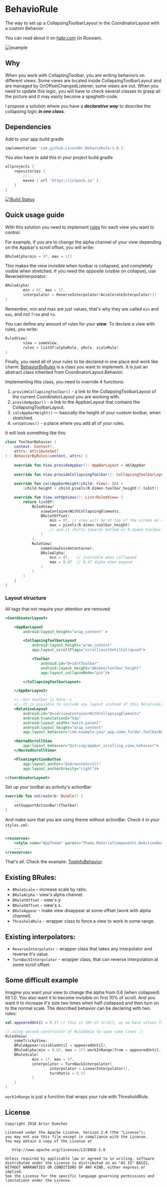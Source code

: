 

# BehavioRule
The way to set up a CollapsingToolbarLayout in the CoordinatorLayout with a custom Behavior

You can read about it on [habr.com](https://habr.com/post/426369/) (in Russian).

![example](https://github.com/Liverm0r/BehavioRule/blob/master/collapsing_toolbar_example.gif)

## Why

When you work with CollaplingToolbar, you are writing behaviors on different views. Some views are located inside CollapsingToolbarLayout and are managed by OnOffsetChangedListener, some views are out. When you need to update this logic, you will have to check several classes to grasp all the picture and it may easily become a spaghetti-code. 

I propose a solution where you have a _**declarative way**_ to describe the collapsing logic _**in one class**_.

## Dependencies

Add to your app build.gradle

```groovy
implementation 'com.github.Liverm0r:BehavioRule:1.0.1'
```

You also have to add this in your project build.gradle

```groovy
allprojects {
    repositories {
        //...
        maven { url 'https://jitpack.io' }
    }
}
```
[![Build Status](https://travis-ci.org/sockeqwe/AdapterDelegates.svg?branch=master)](https://jitpack.io/#Liverm0r/BehavioRule)

## Quick usage guide

With this solution you need to implement [rules](https://github.com/Liverm0r/BehavioRule/blob/master/library/src/main/java/com/behaviorule/arturdumchev/library/Rules.kt) for each view you want to control. 

For example, if you are to change the alpha channel of your view depending on the Appbar's scroll offset, you will write:
```kotlin
BRuleAlpha(min = 0f, max = 1f)
```
This makes the view invisible when toolbar is collapsed, and completely visible when stretched. 
If you need the opposite (visible on collapse), use ReverseInterpolator:
```kotlin
BRuleAlpha(
        min = 0f, max = 1f,
        interpolator = ReverseInterpolator(AccelerateInterpolator())
)
```
Remember, min and max are just values, that's why they are called `min` and `max`, and not `from` and `to`.

You can define any amount of rules for your _**view**_. To declare a view with rules, you write:
```kotlin
RuledView(
        view = someView,
        rules = listOf(alphaRule, yRule, scaleRule)
)
```

Finally, you need all of your rules to be declared in one place and work like charm. [BehaviorByRules](https://github.com/Liverm0r/BehavioRule/blob/master/library/src/main/java/com/behaviorule/arturdumchev/library/BehaviorByRules.kt) is a class you want to implement. It is just an abstract class inherited from CoordinatorLayout.Behavior.

Implementing this class, you need to override 4 functions:

1. ```provideCollapsingToolbar()``` - a link to the CollapsingToolbarLayout of the current CoordinatorLayout you are working with.
2. ```provideAppbar()``` - a link to the AppbarLayout that contains the CollapsingToolbarLayout.
3. ```calcAppbarHeight()``` — basically the height of your custom toolbar, when stretched.
4. ```setUpViews()``` - a place where you add all of your rules.

It will look something like this:
```kotlin
class ToolbarBehavior (
    context: Context?,
    attrs: AttributeSet?
) : BehaviorByRules(context, attrs) {
    
    override fun View.provideAppbar(): AppBarLayout = ablAppbar
    
    override fun View.provideCollapsingToolbar(): CollapsingToolbarLayout = ctlToolbar
    
    override fun calcAppbarHeight(child: View): Int =
        (child.height + child.pixels(R.dimen.toolbar_height)).toInt()

    override fun View.setUpViews(): List<RuledView> {
        return listOf(
            RuledView(
                viewContainerWithCollapsingElements,
                BRuleYOffset(
                    min = 0f, // view will be at top of the screen on collapse
                    max = pixels(R.dimen.toolbar_height)
                    // and it shifts towards bottom on R.dimen.toolbar_height distance
                )
            ),
            RuleView(
                someViewInsideContainer,
                BRuleAlpha(
                    min = 0f,   // invisible when collapsed
                    max = 0.4f  // 0.4f alpha when expand
                )
            )
        )
    }
}
```

### Layout structure

All tags that not require your attention are removed:
```xml
<CoordinatorLayout>

    <AppBarLayout
        android:layout_height="wrap_content" >

        <CollapsingToolbarLayout
            android:layout_height="wrap_content"
            app:layout_scrollFlags="scroll|exitUntilCollapsed">

            <Toolbar
                android:id="@+id/tToolbar"
                android:layout_height="@dimen/toolbar_height"
                app:layout_collapseMode="pin"/>

        </CollapsingToolbarLayout>

    </AppBarLayout>

    <!--Our toolbar is here-->
    <!--It is possible to include any layout instead of this RelativeLayout-->
    <RelativeLayout 
        android:id="@+id/viewContainerWithCollapsingElements"
        android:translationZ="5dp"
        android:layout_width="match_parent"
        android:layout_height="wrap_content"
        app:layout_behavior="com.example.your_app.some_folder.ToolbarBehavior"/>

    <NestedScrollView
        app:layout_behavior="@string/appbar_scrolling_view_behavior">
    </NestedScrollView>

    <FloatingActionButton
        app:layout_anchor="@id/nesteScroll"
        app:layout_anchorGravity="right"/>

</CoordinatorLayout>
```


Set up your toolbar as activity's actionBar:
```kotlin
override fun onCreate(b: Bundle?) {
    ...
    setSupportActionBar(tToolbar)
}
```
And make sure that you are using theme without actionBar. Check it in your `styles.xml`:
```xml

<resources>
    <style name="AppTheme" parent="Theme.MaterialComponents.NoActionBar">
    ...
</resources>
```

That's all. Check the example: [TopInfoBehavior](https://github.com/Liverm0r/BehavioRule/blob/master/app/src/main/java/com/behaviorule/arturdumchev/behaviorule/TopViewBehavior.kt).

## Existing BRules:

  * ```BRuleScale``` – increase scale by ratio.
  * ```BRuleAlpha``` - view's alpha channel.
  * ```BRuleYOffset``` - view's y.
  * ```BRuleXOffset``` - view's x.
  * ```BRuleAppear``` - make view disappear at some offset (work with alpha channel).
  * ```ThresholdRule``` - wrapper class to force a view to work in some range.

## Existing interpolators:

  * ```ReverseInterpolator``` - wrapper class that takes any interpolator and reverse it's value.
  * ```TurnBackInterpolator``` - wrapper class, that can reverse interpolation at some scroll offset.

## Some difficult example
Imagine you want your view to change the alpha from 0.6 (when collapsed) till 1.0. You also want it to become invisible on first 10% of scroll. And you want it to increase it's size two times when half-collapsed and then turn on to the normal scale. The described behavior can be declaring with two rules:
```kotlin
val appearedUntil = 0.1f // this is 10% of scroll, as we have values from 0.0 till 1.0

// using second constructor of RuledVeiw to save some lines :)
RuledVeiw(
    someTrickyView,
    BRuleAppear(visibleUntil = appearedUntil),
    BRuleAlpha(min = 0.6f, max = 1f).workInRange(from = appearedUntil, to = 1f),
    BRuleScale(
            min = 1f, max = 2f,
            interpolator = TurnBackInterpolator(
                    interpolator = LinearInterpolator(),
                    turnRatio = 0.5f
            )
    )
)
```
```workInRange``` is just a function that wraps your rule with ThresholdRule.

  ## License

```
Copyright 2018 Artur Dumchev

Licensed under the Apache License, Version 2.0 (the "License");
you may not use this file except in compliance with the License.
You may obtain a copy of the License at

   http://www.apache.org/licenses/LICENSE-2.0

Unless required by applicable law or agreed to in writing, software
distributed under the License is distributed on an "AS IS" BASIS,
WITHOUT WARRANTIES OR CONDITIONS OF ANY KIND, either express or implied.
See the License for the specific language governing permissions and
limitations under the License.
```
